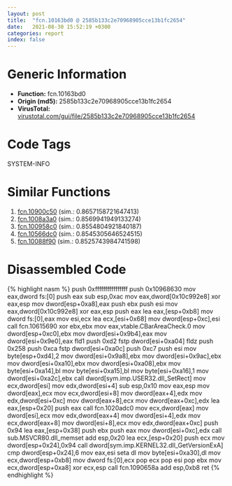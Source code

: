 ```yaml
---
layout: post
title:  "fcn.10163bd0 @ 2585b133c2e70968905cce13b1fc2654"
date:   2021-08-30 15:52:19 +0300
categories: report
index: false
---
```


# Generic Information
- **Function:** fcn.10163bd0
- **Origin (md5):** 2585b133c2e70968905cce13b1fc2654
- **VirusTotal:** [virustotal.com/gui/file/2585b133c2e70968905cce13b1fc2654][virustotal_ref]

# Code Tags
<span class="tag" id="SYSTEM-INFO">SYSTEM-INFO</span>


# Similar Functions

1. [fcn.10900c50][similar_1_ref] (sim.: 0.8657158721647413)
2. [fcn.1008a3a0][similar_2_ref] (sim.: 0.8569941949133274)
3. [fcn.100958c0][similar_3_ref] (sim.: 0.8554804921840187)
4. [fcn.10566dc0][similar_4_ref] (sim.: 0.8545305646524515)
5. [fcn.10088f90][similar_5_ref] (sim.: 0.8525743984741598)


# Disassembled Code

{% highlight nasm %}
push 0xffffffffffffffff
push 0x10968630
mov eax,dword fs:[0]
push eax
sub esp,0xac
mov eax,dword[0x10c992e8]
xor eax,esp
mov dword[esp+0xa8],eax
push ebx
push esi
mov eax,dword[0x10c992e8]
xor eax,esp
push eax
lea eax,[esp+0xb8]
mov dword fs:[0],eax
mov esi,ecx
lea ecx,[esi+0x68]
mov dword[esp+0xc],esi
call fcn.10615690
xor ebx,ebx
mov eax,vtable.CBarAreaCheck.0
mov dword[esp+0xc0],ebx
mov dword[esi+0x9b4],eax
mov dword[esi+0x9e0],eax
fld1 
push 0xd2
fstp dword[esi+0xa04]
fldz 
push 0x258
push 0xca
fstp dword[esi+0xa0c]
push 0xc7
push esi
mov byte[esp+0xd4],2
mov dword[esi+0x9a8],ebx
mov dword[esi+0x9ac],ebx
mov dword[esi+0xa10],ebx
mov dword[esi+0xa08],ebx
mov byte[esi+0xa14],bl
mov byte[esi+0xa15],bl
mov byte[esi+0xa16],1
mov dword[esi+0xa2c],ebx
call dword[sym.imp.USER32.dll_SetRect]
mov ecx,dword[esi]
mov edx,dword[esi+4]
sub esp,0x10
mov eax,esp
mov dword[eax],ecx
mov ecx,dword[esi+8]
mov dword[eax+4],edx
mov edx,dword[esi+0xc]
mov dword[eax+8],ecx
mov dword[eax+0xc],edx
lea eax,[esp+0x20]
push eax
call fcn.1020adc0
mov ecx,dword[eax]
mov dword[esi],ecx
mov edx,dword[eax+4]
mov dword[esi+4],edx
mov ecx,dword[eax+8]
mov dword[esi+8],ecx
mov edx,dword[eax+0xc]
push 0x94
lea eax,[esp+0x38]
push ebx
push eax
mov dword[esi+0xc],edx
call sub.MSVCR80.dll_memset
add esp,0x20
lea ecx,[esp+0x20]
push ecx
mov dword[esp+0x24],0x94
call dword[sym.imp.KERNEL32.dll_GetVersionExA]
cmp dword[esp+0x24],6
mov eax,esi
seta dl
mov byte[esi+0xa30],dl
mov ecx,dword[esp+0xb8]
mov dword fs:[0],ecx
pop ecx
pop esi
pop ebx
mov ecx,dword[esp+0xa8]
xor ecx,esp
call fcn.1090658a
add esp,0xb8
ret 
{% endhighlight %}


[similar_1_ref]: /report/fcn.10900c50@2585b133c2e70968905cce13b1fc2654
[similar_2_ref]: /report/fcn.1008a3a0@8761fe5e7bef67f1579f600248f8f0cc
[similar_3_ref]: /report/fcn.100958c0@8761fe5e7bef67f1579f600248f8f0cc
[similar_4_ref]: /report/fcn.10566dc0@2585b133c2e70968905cce13b1fc2654
[similar_5_ref]: /report/fcn.10088f90@8761fe5e7bef67f1579f600248f8f0cc
[virustotal_ref]: https://www.virustotal.com/gui/file/2585b133c2e70968905cce13b1fc2654